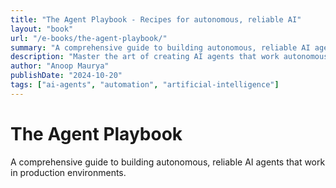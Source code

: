 ```yaml
---
title: "The Agent Playbook - Recipes for autonomous, reliable AI"
layout: "book"
url: "/e-books/the-agent-playbook/"
summary: "A comprehensive guide to building autonomous, reliable AI agents"
description: "Master the art of creating AI agents that work autonomously and reliably."
author: "Anoop Maurya"
publishDate: "2024-10-20"
tags: ["ai-agents", "automation", "artificial-intelligence"]
---
```


# The Agent Playbook

A comprehensive guide to building autonomous, reliable AI agents that work in production environments.